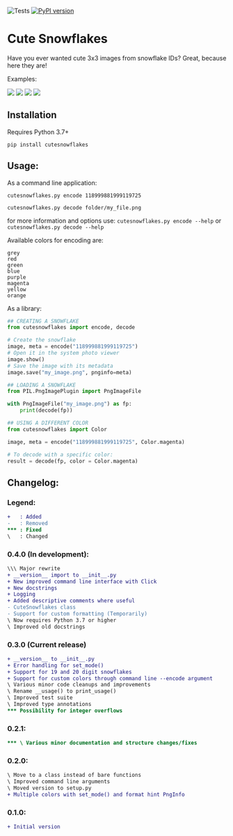 ![Tests](https://github.com/CodeBizarre/cutesnowflakes/workflows/Tests/badge.svg?branch=master)
[![PyPI version](https://badge.fury.io/py/cutesnowflakes.svg)](https://badge.fury.io/py/cutesnowflakess)

# Cute Snowflakes

Have you ever wanted cute 3x3 images from snowflake IDs? Great, because here they are!

Examples:

![](https://i.imgur.com/fa4rkle.png)
![](https://i.imgur.com/GYQWhtN.png)
![](https://i.imgur.com/ddrpniN.png)
![](https://i.imgur.com/Pi3iPHE.png)

## Installation
Requires Python 3.7+

`pip install cutesnowflakes`

## Usage:
As a command line application:

`cutesnowflakes.py encode 118999881999119725`

`cutesnowflakes.py decode folder/my_file.png`

for more information and options use:
`cutesnowflakes.py encode --help` or `cutesnowflakes.py decode --help`

Available colors for encoding are:
```
grey
red
green
blue
purple
magenta
yellow
orange
```

As a library:
```py
## CREATING A SNOWFLAKE
from cutesnowflakes import encode, decode

# Create the snowflake
image, meta = encode("118999881999119725")
# Open it in the system photo viewer
image.show()
# Save the image with its metadata
image.save("my_image.png", pnginfo=meta)

## LOADING A SNOWFLAKE
from PIL.PngImagePlugin import PngImageFile

with PngImageFile("my_image.png") as fp:
    print(decode(fp))

## USING A DIFFERENT COLOR
from cutesnowflakes import Color

image, meta = encode("118999881999119725", Color.magenta)

# To decode with a specific color:
result = decode(fp, color = Color.magenta)
```

## Changelog:
### Legend:
```diff
+   : Added
-   : Removed
*** : Fixed
\   : Changed
```
### 0.4.0 (In development):
```diff
\\\ Major rewrite
+ __version__ import to __init__.py
+ New improved command line interface with Click
+ New docstrings
+ Logging
+ Added descriptive comments where useful
- CuteSnowflakes class
- Support for custom formatting (Temporarily)
\ Now requires Python 3.7 or higher
\ Improved old docstrings
```

### 0.3.0 (Current release)
```diff
+ __version__ to __init__.py
+ Error handling for set_mode()
+ Support for 19 and 20 digit snowflakes
+ Support for custom colors through command line --encode argument
\ Various minor code cleanups and improvements
\ Rename __usage() to print_usage()
\ Improved test suite
\ Improved type annotations
*** Possibility for integer overflows
```

### 0.2.1:
```diff
*** \ Various minor documentation and structure changes/fixes
```

### 0.2.0:
```diff
\ Move to a class instead of bare functions
\ Improved command line arguments
\ Moved version to setup.py
+ Multiple colors with set_mode() and format hint PngInfo
```

### 0.1.0:
```diff
+ Initial version
```
